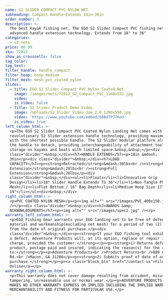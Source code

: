 ```yaml
---
name: S2 SLIDER COMPACT PVC NYLON NET
subheading: Compact Handle—Extends 18in—36in
order_number: 3
description: >-
  The best Kayak fishing net. The EGO S2 Slider Compact PVC fishing net features
  advanced handle extension technology. Extends from 18" to 36"
categories:
  - s2-nets
price: 86.99
sku: 72012
show_as_crosssells: false
tag_color:
tag_text:
filter_handle: handle_compact
filter_hoop: hoop_medium
filter_mesh: mesh_pvc_coated_nylon
slides:
  - title: EGO S2 Slider Compact PVC Nylon Coated Net
    image: /images/nets/72012_S2_Compact_PVC_1160x533.jpg
    video:
    is_video: false
  - title: S2 Slider Product Demo Video
    image: /uploads/S2_Slider_Video_Joe_2.0_1200x550.jpg
    video: 'https://www.youtube.com/embed/b8Bd7PJ7KoU'
    is_video: true
left_column_html: >-
  <p>The EGO S2 Slider Compact PVC Coated Nylon Landing Net comes with the
  revolutionary S2 Slider extension handle technology, providing maximum reach
  with the shortest possible handle. The S2 Slider modular platform also allows
  the handle to detach, providing interchangeability of attachment tools, easy
  storage on kayaks and boats with limited space.&nbsp;&nbsp;</p><div
  class="divider">&nbsp;</div><h7>HANDLE EXTENDS</h7><p>18in &mdash;
  36in</p><div class="divider">&nbsp;</div><h7>LOAD
  CAPACITY</h7><p><strong>Retracted</strong>&mdash;30lbs<br /><strong>Partial
  Extension</strong>&mdash;28lbs<br /><strong>Full
  Extension</strong>&mdash;28lbs</p><div
  class="divider">&nbsp;</div><ul><li>Floats</li><li>Innovative Grip
  Design</li><li>18" Slider Handle Extends To 36"</li><li>Non-Tangle PVC Coated
  Mesh</li><li>Flat Bottom / 16" Bag Depth</li><li>Medium Hoop Size 17" x
  19"</li></ul><div>&nbsp;</div>
right_column_html: >-
  <p>PVC COATED NYLON MESH</p><p><img alt="" src="/images/PVC_400x150.jpg"
  /></p><div class="divider">&nbsp;</div><h7>AWARDS &amp;
  ACKNOWLEDGMENTS</h7><p><img alt="" src="/images/spec2.jpg" /></p>
warranty_left_column_html: >-
  <p>EGO Fishing Gear warrants your EGO landing net to be free of defects in
  material and workmanship(excluding net mesh) for a period of two (2) years
  from the date of original purchase.</p><div
  class="divider">&nbsp;</div><p><strong>If your EGO fishing tool exhibits such
  a defect, Adventure Products will, at its option, replace or repair it without
  charge, provided the customer:</strong></p><p><strong>1) Returns defective
  product, postage paid and insured, indicating the reason(s) for the return
  to:</strong></p><p>Adventure Products<br />Product Returns<br />889 Guy Paine
  Rd.<br />Macon, GA 31206</p><p><strong>2) Submits proof of date of original
  purchase.</strong></p><p><a class="block_btn" href="/contact-us">File Claim
  Online</a></p>
warranty_right_column_html: >-
  <p>This warranty does not cover damage resulting from accident, misuse, abuse,
  tampering, unreasonable use or normal wear.</p><p>ADVENTURE PRODUCTS, INC.
  MAKES NO OTHER WARRANTY EXPRESS OR IMPLIED INCLUDING THE IMPLIED WARRANTIES OF
  MERCHANTABILITY AND FITNESS FOR PARTICULAR USE.</p>
---
```

